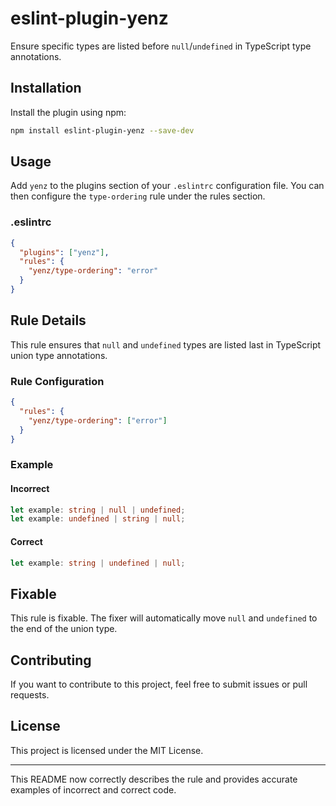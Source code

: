 # eslint-plugin-yenz

Ensure specific types are listed before `null`/`undefined` in TypeScript type annotations.

## Installation

Install the plugin using npm:

```bash
npm install eslint-plugin-yenz --save-dev
```

## Usage

Add `yenz` to the plugins section of your `.eslintrc` configuration file. You can then configure the `type-ordering` rule under the rules section.

### .eslintrc

```json
{
  "plugins": ["yenz"],
  "rules": {
    "yenz/type-ordering": "error"
  }
}
```

## Rule Details

This rule ensures that `null` and `undefined` types are listed last in TypeScript union type annotations.

### Rule Configuration

```json
{
  "rules": {
    "yenz/type-ordering": ["error"]
  }
}
```

### Example

#### Incorrect

```typescript
let example: string | null | undefined;
let example: undefined | string | null;
```

#### Correct

```typescript
let example: string | undefined | null;
```

## Fixable

This rule is fixable. The fixer will automatically move `null` and `undefined` to the end of the union type.

## Contributing

If you want to contribute to this project, feel free to submit issues or pull requests.

## License

This project is licensed under the MIT License.

---

This README now correctly describes the rule and provides accurate examples of incorrect and correct code.
